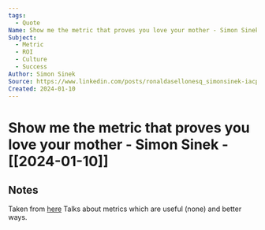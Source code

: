 ```yaml
---
tags:
  - Quote
Name: Show me the metric that proves you love your mother - Simon Sinek
Subject:
  - Metric
  - ROI
  - Culture
  - Success
Author: Simon Sinek
Source: https://www.linkedin.com/posts/ronaldasellonesq_simonsinek-iacp2023-metrics-activity-7142203884604686336-1ymT/
Created: 2024-01-10
---
```

# Show me the metric that proves you love your mother - Simon Sinek - [[2024-01-10]]
## Notes

Taken from [here](https://www.linkedin.com/posts/ronaldasellonesq_simonsinek-iacp2023-metrics-activity-7142203884604686336-1ymT/)
Talks about metrics which are useful (none) and better ways.

